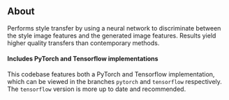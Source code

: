 ## About
Performs style transfer by using a neural network to discriminate between the style image features and the generated image features. 
Results yield higher quality transfers than contemporary methods. 

#### Includes PyTorch and Tensorflow implementations
This codebase features both a PyTorch and Tensorflow implementation, 
which can be viewed in the branches `pytorch` and `tensorflow` respectively.
The `tensorflow` version is more up to date and recommended.
